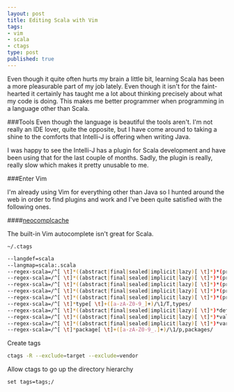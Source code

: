 ```yaml
---
layout: post
title: Editing Scala with Vim
tags:
- vim
- scala
- ctags
type: post
published: true
---
```


Even though it quite often hurts my brain a little bit, learning Scala has been
a more pleasurable part of my job lately. Even though it isn't for the
faint-hearted it certainly has taught me a lot about thinking precisely about
what my code is doing. This makes me better programmer when programming in a
language other than Scala.

###Tools
Even though the language is beautiful the tools aren't. I'm not really an IDE
lover, quite the opposite, but I have come around to taking a shine to the
comforts that Intelli-J is offering when writing Java.

I was happy to see the Intelli-J has a plugin for Scala development and have
been using that for the last couple of months. Sadly, the plugin is really,
really slow which makes it pretty unusable to me.

###Enter Vim

I'm already using Vim for everything other than Java so I hunted around the
web in order to find plugins and work and I've been quite satisfied with the
following ones.

####[neocomplcache](https://github.com/Shougo/neocomplcache)

The built-in Vim autocomplete isn't great for Scala.

`~/.ctags`

```bash
--langdef=scala
--langmap=scala:.scala
--regex-scala=/^[ \t]*((abstract|final|sealed|implicit|lazy)[ \t]*)*(private|protected)?[ \t]*class[ \t]+([a-zA-Z0-9_]+)/\4/c,classes/
--regex-scala=/^[ \t]*((abstract|final|sealed|implicit|lazy)[ \t]*)*(private|protected)?[ \t]*object[ \t]+([a-zA-Z0-9_]+)/\4/c,objects/
--regex-scala=/^[ \t]*((abstract|final|sealed|implicit|lazy)[ \t]*)*(private|protected)?[ \t]*case class[ \t]+([a-zA-Z0-9_]+)/\4/c,case classes/
--regex-scala=/^[ \t]*((abstract|final|sealed|implicit|lazy)[ \t]*)*(private|protected)?[ \t]*case object[ \t]+([a-zA-Z0-9_]+)/\4/c,case objects/
--regex-scala=/^[ \t]*((abstract|final|sealed|implicit|lazy)[ \t]*)*(private|protected)?[ \t]*trait[ \t]+([a-zA-Z0-9_]+)/\4/t,traits/
--regex-scala=/^[ \t]*type[ \t]+([a-zA-Z0-9_]+)/\1/T,types/
--regex-scala=/^[ \t]*((abstract|final|sealed|implicit|lazy)[ \t]*)*def[ \t]+([a-zA-Z0-9_]+)/\3/m,methods/
--regex-scala=/^[ \t]*((abstract|final|sealed|implicit|lazy)[ \t]*)*val[ \t]+([a-zA-Z0-9_]+)/\3/l,constants/
--regex-scala=/^[ \t]*((abstract|final|sealed|implicit|lazy)[ \t]*)*var[ \t]+([a-zA-Z0-9_]+)/\3/l,variables/
--regex-scala=/^[ \t]*package[ \t]+([a-zA-Z0-9_.]+)/\1/p,packages/
```

Create tags

```bash
ctags -R --exclude=target --exclude=vendor
```
Allow ctags to go up the directory hierarchy

```set tags=tags;/```
